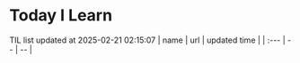 # Today I Learn 
TIL list updated at 2025-02-21 02:15:07
| name | url | updated time |
| :--- | -- | -- |
